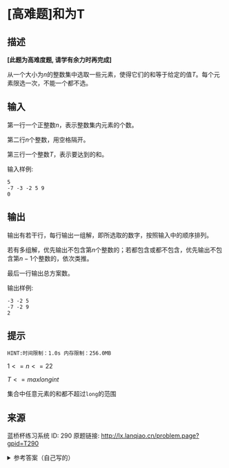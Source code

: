 # [高难题]和为T

## 描述

**[此题为高难度题, 请学有余力时再完成]**

从一个大小为$n$的整数集中选取一些元素，使得它们的和等于给定的值$T$。每个元素限选一次，不能一个都不选。

## 输入

第一行一个正整数$n$，表示整数集内元素的个数。

第二行$n$个整数，用空格隔开。

第三行一个整数$T$，表示要达到的和。

输入样例:
```
5
-7 -3 -2 5 9
0
```
## 输出

输出有若干行，每行输出一组解，即所选取的数字，按照输入中的顺序排列。

若有多组解，优先输出不包含第$n$个整数的；若都包含或都不包含，优先输出不包含第${n-1}$个整数的，依次类推。

最后一行输出总方案数。

输出样例:
```
-3 -2 5
-7 -2 9
2
```


## 提示
```
HINT:时间限制：1.0s 内存限制：256.0MB
```
${1<=n<=22}$

${T<=maxlongint}$

集合中任意元素的和都不超过`long`的范围

## 来源
蓝桥杯练习系统 ID: 290 原题链接: http://lx.lanqiao.cn/problem.page?gpid=T290

<details>
<summary>参考答案（自己写的）</summary>

```c
#include <stdio.h>
#include <stdlib.h>
#include <stdbool.h>

int main() {
    int n;
    long long *nums;
    long long target;
    scanf("%d", &n);
    nums = calloc(n, sizeof(long long));
    for (size_t i = 0; i < n; i++)
    {
        scanf("%lld", &nums[i]);
    }
    scanf("%lld", &target);
    register unsigned long long index = 0b01;
    unsigned int count = 0;
    while (index < 0b01 << n)
    {
        long long sum = 0;
        for (size_t i = 0; i < n; i++)
        {
            if (index & 0b01 << i){
                sum += nums[i];
            }
        }
        if (sum == target)
        {
            for (size_t i = 0; i < n; i++)
            {
                if(index & 0b01 << i){
                    printf("%lld ", nums[i]);
                }
            }
            printf("\n");
            count++;
        }
        index++;
    }
    printf("%u", count);
}
```
</details>